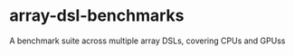 array-dsl-benchmarks
====================

A benchmark suite across multiple array DSLs, covering CPUs and GPUss